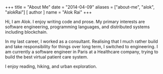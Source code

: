 +++
title = "About Me"
date = "2014-04-09"
aliases = ["about-me", "alok", "alokRai"]
[ author ]
  name = "Alok Rai"
+++

Hi, I am Alok. I enjoy writing code and prose. My primary interests are software engineering, programming languages, and distributed systems including blockchain.

In my last career, I worked as a consultant. Realising that I much rather build and take responsibility for things over long term, I switched to engineering. I am currently a software engineer in Paris at a Healthcare company, trying to build the best virtual patient care system.

I enjoy reading, hiking, and urban exploration.
